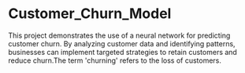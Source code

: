 # Customer_Churn_Model
This project demonstrates the use of a neural network for predicting customer churn. By analyzing customer data and identifying patterns, businesses can implement targeted strategies to retain customers and reduce churn.The term 'churning' refers to the loss of customers. 
